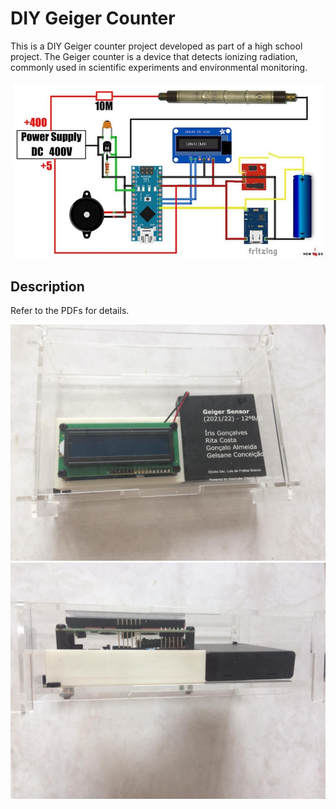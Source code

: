 # DIY Geiger Counter

This is a DIY Geiger counter project developed as part of a high school project. The Geiger counter is a device that detects ionizing radiation, commonly used in scientific experiments and environmental monitoring.

![Geiger Counter Image](geiger.jpg)

## Description

Refer to the PDFs for details.

![Geiger Counter Image 1](gc1.jpg) ![Geiger Counter Image 2](gc2.jpg)

